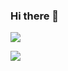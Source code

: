 ### Hi there 👋

<!--
**Operfectlove/Operfectlove** is a ✨ _special_ ✨ repository because its `README.md` (this file) appears on your GitHub profile.

Here are some ideas to get you started:

- 🔭 I’m currently working on ...
- 🌱 I’m currently learning ...
- 👯 I’m looking to collaborate on ...
- 🤔 I’m looking for help with ...
- 💬 Ask me about ...
- 📫 How to reach me: ...
- 😄 Pronouns: ...
- ⚡ Fun fact: ...
-->

<a href="" target="_blank"><img src="https://img.shields.io/badge/Algorithm-515BD4?style=flat&logo=The Algorithms&logoColor=FFFFFF"/></a>

<a href="https://instagram.com/monochrome.work" target="_blank"><img src="https://img.shields.io/badge/monochrome.work-DD2A7B?style=flat&logo=Instagram&logoColor=FFFFFF"/></a>
